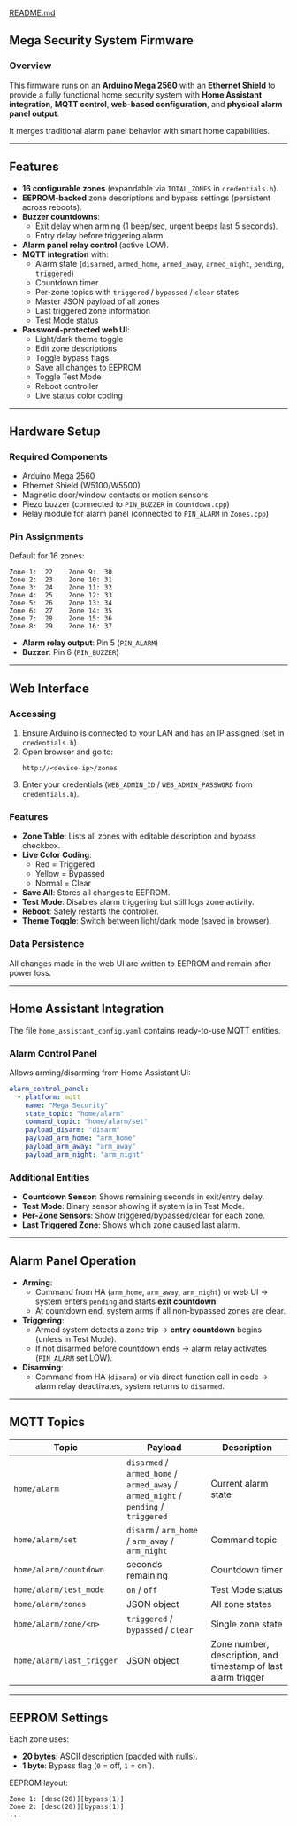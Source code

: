 [README.md](https://github.com/user-attachments/files/21710174/README.md)
## Mega Security System Firmware

### Overview
This firmware runs on an **Arduino Mega 2560** with an **Ethernet Shield** to provide a fully functional home security system with **Home Assistant integration**, **MQTT control**, **web-based configuration**, and **physical alarm panel output**.

It merges traditional alarm panel behavior with smart home capabilities.

---

## Features
- **16 configurable zones** (expandable via `TOTAL_ZONES` in `credentials.h`).
- **EEPROM-backed** zone descriptions and bypass settings (persistent across reboots).
- **Buzzer countdowns**:
  - Exit delay when arming (1 beep/sec, urgent beeps last 5 seconds).
  - Entry delay before triggering alarm.
- **Alarm panel relay control** (active LOW).
- **MQTT integration** with:
  - Alarm state (`disarmed`, `armed_home`, `armed_away`, `armed_night`, `pending`, `triggered`)
  - Countdown timer
  - Per-zone topics with `triggered` / `bypassed` / `clear` states
  - Master JSON payload of all zones
  - Last triggered zone information
  - Test Mode status
- **Password-protected web UI**:
  - Light/dark theme toggle
  - Edit zone descriptions
  - Toggle bypass flags
  - Save all changes to EEPROM
  - Toggle Test Mode
  - Reboot controller
  - Live status color coding

---

## Hardware Setup
### Required Components
- Arduino Mega 2560
- Ethernet Shield (W5100/W5500)
- Magnetic door/window contacts or motion sensors
- Piezo buzzer (connected to `PIN_BUZZER` in `Countdown.cpp`)
- Relay module for alarm panel (connected to `PIN_ALARM` in `Zones.cpp`)

### Pin Assignments
Default for 16 zones:
```
Zone 1:  22    Zone 9:  30
Zone 2:  23    Zone 10: 31
Zone 3:  24    Zone 11: 32
Zone 4:  25    Zone 12: 33
Zone 5:  26    Zone 13: 34
Zone 6:  27    Zone 14: 35
Zone 7:  28    Zone 15: 36
Zone 8:  29    Zone 16: 37
```
- **Alarm relay output**: Pin 5 (`PIN_ALARM`)
- **Buzzer**: Pin 6 (`PIN_BUZZER`)

---

## Web Interface
### Accessing
1. Ensure Arduino is connected to your LAN and has an IP assigned (set in `credentials.h`).
2. Open browser and go to:
   ```
   http://<device-ip>/zones
   ```
3. Enter your credentials (`WEB_ADMIN_ID` / `WEB_ADMIN_PASSWORD` from `credentials.h`).

### Features
- **Zone Table**: Lists all zones with editable description and bypass checkbox.
- **Live Color Coding**:
  - Red = Triggered
  - Yellow = Bypassed
  - Normal = Clear
- **Save All**: Stores all changes to EEPROM.
- **Test Mode**: Disables alarm triggering but still logs zone activity.
- **Reboot**: Safely restarts the controller.
- **Theme Toggle**: Switch between light/dark mode (saved in browser).

### Data Persistence
All changes made in the web UI are written to EEPROM and remain after power loss.

---

## Home Assistant Integration
The file `home_assistant_config.yaml` contains ready-to-use MQTT entities.

### Alarm Control Panel
Allows arming/disarming from Home Assistant UI:
```yaml
alarm_control_panel:
  - platform: mqtt
    name: "Mega Security"
    state_topic: "home/alarm"
    command_topic: "home/alarm/set"
    payload_disarm: "disarm"
    payload_arm_home: "arm_home"
    payload_arm_away: "arm_away"
    payload_arm_night: "arm_night"
```

### Additional Entities
- **Countdown Sensor**: Shows remaining seconds in exit/entry delay.
- **Test Mode**: Binary sensor showing if system is in Test Mode.
- **Per-Zone Sensors**: Show triggered/bypassed/clear for each zone.
- **Last Triggered Zone**: Shows which zone caused last alarm.

---

## Alarm Panel Operation
- **Arming**:
  - Command from HA (`arm_home`, `arm_away`, `arm_night`) or web UI → system enters `pending` and starts **exit countdown**.
  - At countdown end, system arms if all non-bypassed zones are clear.
- **Triggering**:
  - Armed system detects a zone trip → **entry countdown** begins (unless in Test Mode).
  - If not disarmed before countdown ends → alarm relay activates (`PIN_ALARM` set LOW).
- **Disarming**:
  - Command from HA (`disarm`) or via direct function call in code → alarm relay deactivates, system returns to `disarmed`.

---

## MQTT Topics
| Topic | Payload | Description |
|-------|---------|-------------|
| `home/alarm` | `disarmed` / `armed_home` / `armed_away` / `armed_night` / `pending` / `triggered` | Current alarm state |
| `home/alarm/set` | `disarm` / `arm_home` / `arm_away` / `arm_night` | Command topic |
| `home/alarm/countdown` | seconds remaining | Countdown timer |
| `home/alarm/test_mode` | `on` / `off` | Test Mode status |
| `home/alarm/zones` | JSON object | All zone states |
| `home/alarm/zone/<n>` | `triggered` / `bypassed` / `clear` | Single zone state |
| `home/alarm/last_trigger` | JSON object | Zone number, description, and timestamp of last alarm trigger |

---

## EEPROM Settings
Each zone uses:
- **20 bytes**: ASCII description (padded with nulls).
- **1 byte**: Bypass flag (`0` = off, `1` = on`).

EEPROM layout:
```
Zone 1: [desc(20)][bypass(1)]
Zone 2: [desc(20)][bypass(1)]
...
```
